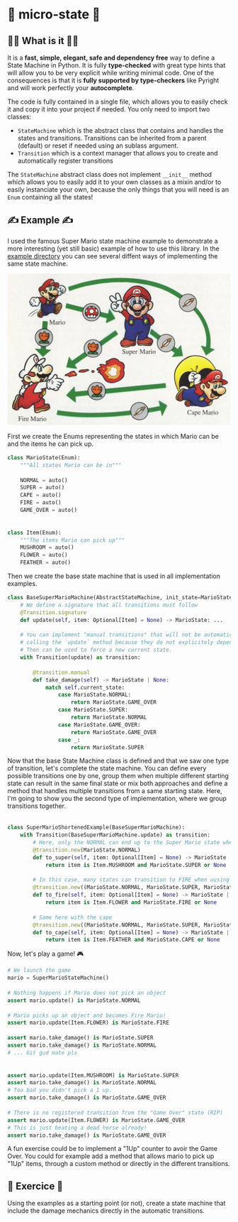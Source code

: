 # 🤖 micro-state 🤖

## 🧑‍🏫 What is it 👩‍🏫

It is a **fast, simple, elegant, safe and dependency free** way to define a State Machine in Python. It is fully **type-checked** with great type hints that will allow you to be very explicit while writing minimal code. One of the consequences is that it is **fully supported by type-checkers** like Pyright and will work perfectly your **autocomplete**.

The code is fully contained in a single file, which allows you to easily check it and copy it into your project if needed. You only need to import two classes:

- `StateMachine` which is the abstract class that contains and handles the states and transitions. Transitions can be inherited from a parent (default) or reset if needed using an sublass argument.
- `Transition` which is a context manager that allows you to create and automatically register transitions

The `StateMachine` abstract class does not implement `__init__` method which allows you to easily add it to your own classes as a mixin and/or to easily instanciate your own, because the only things that you will need is an `Enum` containing all the states! 


## ✍️ Example ✍️

I used the famous Super Mario state machine example to demonstrate a more interesting (yet still basic) example of how to use this library. In the [example directory](./examples/) you can see several diffent ways of implementing the same state machine.

![alt text](./examples/mario-finite-state-machine.jpg)

First we create the Enums representing the states in which Mario can be and the items he can pick up.

```python
class MarioState(Enum):
    """All states Mario can be in"""

    NORMAL = auto()
    SUPER = auto()
    CAPE = auto()
    FIRE = auto()
    GAME_OVER = auto()


class Item(Enum):
    """The items Mario can pick up"""
    MUSHROOM = auto()
    FLOWER = auto()
    FEATHER = auto()
```

Then we create the base state machine that is used in all implementation examples.

```python
class BaseSuperMarioMachine(AbstractStateMachine, init_state=MarioState.NORMAL):
    # We define a signature that all transitions must follow
    @Transition.signature
    def update(self, item: Optional[Item] = None) -> MarioState: ...

    # You can implement "manual transitions" that will not be automatically called when
    # calling the `update` method because they do not explicitely depend on the current state.
    # Then can be used to force a new current state.
    with Transition(update) as transition:

        @transition.manual
        def take_damage(self) -> MarioState | None:
            match self.current_state:
                case MarioState.NORMAL:
                    return MarioState.GAME_OVER
                case MarioState.SUPER:
                    return MarioState.NORMAL
                case MarioState.GAME_OVER:
                    return MarioState.GAME_OVER
                case _:
                    return MarioState.SUPER
```

Now that the base State Machine class is defined and that we saw one type of transition, let's complete the state machine. You can define every possible transitions one by one, group them when multiple different starting state can result in the same final state or mix both approaches and define a method that handles multiple transitions from a same starting state. Here, I'm going to show you the second type of implementation, where we group transitions together.

```python

class SuperMarioShortenedExample(BaseSuperMarioMachine):
    with Transition(BaseSuperMarioMachine.update) as transition:
        # Here, only the NORMAL can end up to the Super Mario state when picking up an item
        @transition.new(MarioState.NORMAL)
        def to_super(self, item: Optional[Item] = None) -> MarioState | None:
            return item is Item.MUSHROOM and MarioState.SUPER or None

        # In this case, many states can transition to FIRE when uusing a Flower
        @transition.new((MarioState.NORMAL, MarioState.SUPER, MarioState.CAPE))
        def to_fire(self, item: Optional[Item] = None) -> MarioState | None:
            return item is Item.FLOWER and MarioState.FIRE or None

        # Same here with the cape
        @transition.new((MarioState.NORMAL, MarioState.SUPER, MarioState.FIRE))
        def to_cape(self, item: Optional[Item] = None) -> MarioState | None:
            return item is Item.FEATHER and MarioState.CAPE or None
```

Now, let's play a game! 🎮

```python
# We launch the game
mario = SuperMarioStateMachine()

# Nothing happens if Mario does not pick an object
assert mario.update() is MarioState.NORMAL

# Mario picks up an object and becomes Fire Mario!
assert mario.update(Item.FLOWER) is MarioState.FIRE

assert mario.take_damage() is MarioState.SUPER
assert mario.take_damage() is MarioState.NORMAL
# ... Git gud mate pls


assert mario.update(Item.MUSHROOM) is MarioState.SUPER
assert mario.take_damage() is MarioState.NORMAL
# Too bad you didn't pick a 1 up.
assert mario.take_damage() is MarioState.GAME_OVER

# There is no registered transition from the "Game Over" state (RIP)
assert mario.update(Item.FLOWER) is MarioState.GAME_OVER
# This is just beating a dead horse already!
assert mario.take_damage() is MarioState.GAME_OVER
```

A fun exercise could be to implement a "1Up" counter to avoir the Game Over. You could for example add a method that allows mario to pick up "1Up" items, through a custom method or directly in the different transitions.

## 📝 Exercice 📝

Using the examples as a starting point (or not), create a state machine that include the damage mechanics directly in the automatic transitions. 